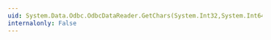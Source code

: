 ```yaml
---
uid: System.Data.Odbc.OdbcDataReader.GetChars(System.Int32,System.Int64,System.Char[],System.Int32,System.Int32)
internalonly: False
---
```


